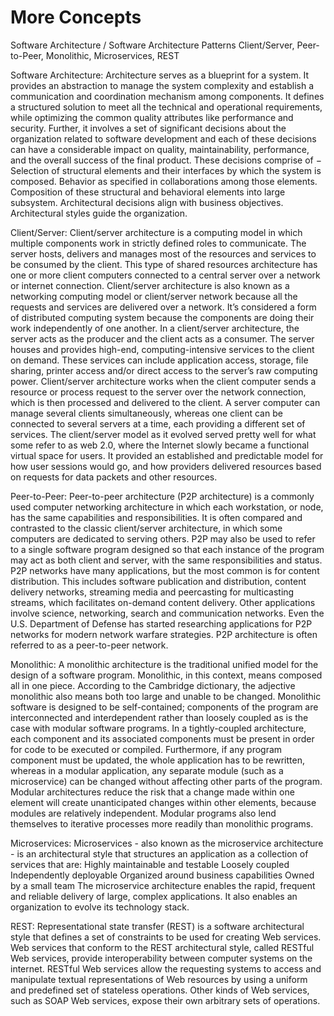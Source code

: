 # More Concepts

Software Architecture / Software Architecture Patterns Client/Server, Peer-to-Peer, Monolithic, Microservices, REST

Software Architecture: Architecture serves as a blueprint for a system. It provides an abstraction to manage the system complexity and establish a communication and coordination mechanism among components. It defines a structured solution to meet all the technical and operational requirements, while optimizing the common quality attributes like performance and security. Further, it involves a set of significant decisions about the organization related to software development and each of these decisions can have a considerable impact on quality, maintainability, performance, and the overall success of the final product. These decisions comprise of −
Selection of structural elements and their interfaces by which the system is composed.
Behavior as specified in collaborations among those elements.
Composition of these structural and behavioral elements into large subsystem.
Architectural decisions align with business objectives.
Architectural styles guide the organization.

Client/Server: Client/server architecture is a computing model in which multiple components work in strictly defined roles to communicate. The server hosts, delivers and manages most of the resources and services to be consumed by the client. This type of shared resources architecture has one or more client computers connected to a central server over a network or internet connection.
Client/server architecture is also known as a networking computing model or client/server network because all the requests and services are delivered over a network. It’s considered a form of distributed computing system because the components are doing their work independently of one another.
In a client/server architecture, the server acts as the producer and the client acts as a consumer. The server houses and provides high-end, computing-intensive services to the client on demand. These services can include application access, storage, file sharing, printer access and/or direct access to the server’s raw computing power.
Client/server architecture works when the client computer sends a resource or process request to the server over the network connection, which is then processed and delivered to the client. A server computer can manage several clients simultaneously, whereas one client can be connected to several servers at a time, each providing a different set of services.
The client/server model as it evolved served pretty well for what some refer to as web 2.0, where the Internet slowly became a functional virtual space for users. It provided an established and predictable model for how user sessions would go, and how providers delivered resources based on requests for data packets and other resources.

Peer-to-Peer: Peer-to-peer architecture (P2P architecture) is a commonly used computer networking architecture in which each workstation, or node, has the same capabilities and responsibilities. It is often compared and contrasted to the classic client/server architecture, in which some computers are dedicated to serving others.
P2P may also be used to refer to a single software program designed so that each instance of the program may act as both client and server, with the same responsibilities and status.
P2P networks have many applications, but the most common is for content distribution. This includes software publication and distribution, content delivery networks, streaming media and peercasting for multicasting streams, which facilitates on-demand content delivery. Other applications involve science, networking, search and communication networks. Even the U.S. Department of Defense has started researching applications for P2P networks for modern network warfare strategies.
P2P architecture is often referred to as a peer-to-peer network.

Monolithic: A monolithic architecture is the traditional unified model for the design of a software program. Monolithic, in this context, means composed all in one piece. According to the Cambridge dictionary, the adjective monolithic also means both too large and unable to be changed.
Monolithic software is designed to be self-contained; components of the program are interconnected and interdependent rather than loosely coupled as is the case with modular software programs. In a tightly-coupled architecture, each component and its associated components must be present in order for code to be executed or compiled.
Furthermore, if any program component must be updated, the whole application has to be rewritten, whereas in a modular application, any separate module (such as a microservice) can be changed without affecting other parts of the program. Modular architectures reduce the risk that a change made within one element will create unanticipated changes within other elements, because modules are relatively independent. Modular programs also lend themselves to iterative processes more readily than monolithic programs.

Microservices: Microservices - also known as the microservice architecture - is an architectural style that structures an application as a collection of services that are:
Highly maintainable and testable
Loosely coupled
Independently deployable
Organized around business capabilities
Owned by a small team
The microservice architecture enables the rapid, frequent and reliable delivery of large, complex applications. It also enables an organization to evolve its technology stack.

REST: Representational state transfer (REST) is a software architectural style that defines a set of constraints to be used for creating Web services. Web services that conform to the REST architectural style, called RESTful Web services, provide interoperability between computer systems on the internet. RESTful Web services allow the requesting systems to access and manipulate textual representations of Web resources by using a uniform and predefined set of stateless operations. Other kinds of Web services, such as SOAP Web services, expose their own arbitrary sets of operations.
